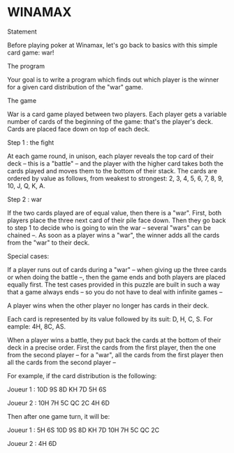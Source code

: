 WINAMAX
=======

Statement

Before playing poker at Winamax, let's go back to basics with this simple card game: war!
 
The program

Your goal is to write a program which finds out which player is the winner for a given card distribution of the "war" game.

The game

War is a card game played between two players. Each player gets a variable number of cards of the beginning of the game: that's the player's deck. Cards are placed face down on top of each deck.
 
Step 1 : the fight

At each game round, in unison, each player reveals the top card of their deck – this is a "battle" – and the player with the higher card takes both the cards played and moves them to the bottom of their stack. The cards are ordered by value as follows, from weakest to strongest:
2, 3, 4, 5, 6, 7, 8, 9, 10, J, Q, K, A.
 
Step 2 : war

If the two cards played are of equal value, then there is a "war". First, both players place the three next card of their pile face down. Then they go back to step 1 to decide who is going to win the war – several "wars" can be chained –. As soon as a player wins a "war", the winner adds all the cards from the "war" to their deck.
 
Special cases:

If a player runs out of cards during a "war" – when giving up the three cards or when doing the battle –, then the game ends and both players are placed equally first.
The test cases provided in this puzzle are built in such a way that a game always ends – so you do not have to deal with infinite games –

A player wins when the other player no longer has cards in their deck.

Each card is represented by its value followed by its suit: D, H, C, S. For eample: 4H, 8C, AS.

When a player wins a battle, they put back the cards at the bottom of their deck in a precise order. First the cards from the first player, then the one from the second player – for a "war", all the cards from the first player then all the cards from the second player –

For example, if the card distribution is the following:

Joueur 1 : 10D 9S 8D KH 7D 5H 6S

Joueur 2 : 10H 7H 5C QC 2C 4H 6D

Then after one game turn, it will be:

Joueur 1 : 5H 6S 10D 9S 8D KH 7D 10H 7H 5C QC 2C

Joueur 2 : 4H 6D
